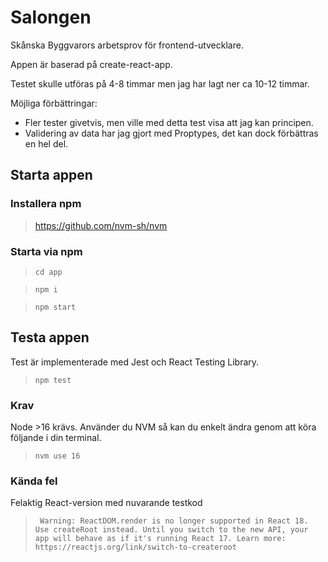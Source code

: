 # Salongen

Skånska Byggvarors arbetsprov för frontend-utvecklare.

Appen är baserad på create-react-app.

Testet skulle utföras på 4-8 timmar men jag har lagt ner ca 10-12 timmar.

Möjliga förbättringar:

- Fler tester givetvis, men ville med detta test visa att jag kan principen.
- Validering av data har jag gjort med Proptypes, det kan dock förbättras en hel del.

## Starta appen

### Installera npm

> https://github.com/nvm-sh/nvm

### Starta via npm

> `cd app`

> `npm i`

> `npm start`

## Testa appen

Test är implementerade med Jest och React Testing Library.

> `npm test`

### Krav

Node >16 krävs. Använder du NVM så kan du enkelt ändra genom att köra följande i din terminal.

> `nvm use 16`

### Kända fel

Felaktig React-version med nuvarande testkod

> ` Warning: ReactDOM.render is no longer supported in React 18. Use createRoot instead. Until you switch to the new API, your app will behave as if it's running React 17. Learn more: https://reactjs.org/link/switch-to-createroot`
